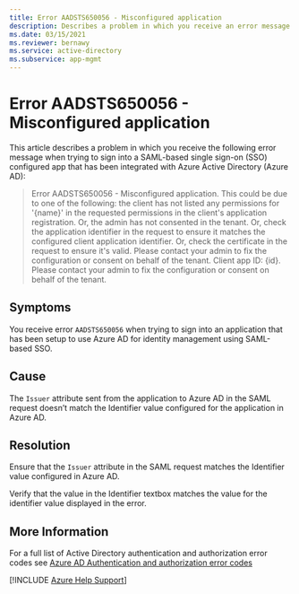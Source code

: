 ```yaml
---
title: Error AADSTS650056 - Misconfigured application
description: Describes a problem in which you receive an error message AADSTS650056 when signing in to SAML-based single sign-on configured app that has been configured to use Azure Active Directory as an Identity Provider (IdP).
ms.date: 03/15/2021
ms.reviewer: bernawy
ms.service: active-directory
ms.subservice: app-mgmt
---
```

# Error AADSTS650056 - Misconfigured application

This article describes a problem in which you receive the following error message when trying to sign into a SAML-based single sign-on (SSO) configured app that has been integrated with Azure Active Directory (Azure AD):

> Error AADSTS650056 - Misconfigured application. This could be due to one of the following: the client has not listed any permissions for '{name}' in the requested permissions in the client's application registration. Or, the admin has not consented in the tenant. Or, check the application identifier in the request to ensure it matches the configured client application identifier. Or, check the certificate in the request to ensure it's valid. Please contact your admin to fix the configuration or consent on behalf of the tenant. Client app ID: {id}. Please contact your admin to fix the configuration or consent on behalf of the tenant.

## Symptoms

You receive error `AADSTS650056` when trying to sign into an application that has been setup to use Azure AD for identity management using SAML-based SSO.

## Cause

The `Issuer` attribute sent from the application to Azure AD in the SAML request doesn’t match the Identifier value configured for the application in Azure AD.

## Resolution

Ensure that the `Issuer` attribute in the SAML request matches the Identifier value configured in Azure AD.

Verify that the value in the Identifier textbox matches the value for the identifier value displayed in the error.

## More Information

For a full list of Active Directory authentication and authorization error codes see [Azure AD Authentication and authorization error codes](/azure/active-directory/develop/reference-aadsts-error-codes)

[!INCLUDE [Azure Help Support](../../includes/azure-help-support.md)]

